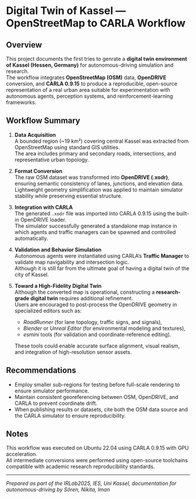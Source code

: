 # Digital Twin of Kassel — OpenStreetMap to CARLA Workflow

## Overview
This project documents the first tries to genrate a **digital twin environment of Kassel (Hessen, Germany)** for autonomous-driving simulation and research.  
The workflow integrates **OpenStreetMap (OSM)** data, **OpenDRIVE** conversion, and **CARLA 0.9.15** to produce a reproducible, open-source representation of a real urban area suitable for experimentation with autonomous agents, perception systems, and reinforcement-learning frameworks.

## Workflow Summary
1. **Data Acquisition**  
   A bounded region (~19 km²) covering central Kassel was extracted from OpenStreetMap using standard GIS utilities.  
   The area includes primary and secondary roads, intersections, and representative urban topology.

2. **Format Conversion**  
   The raw OSM dataset was transformed into **OpenDRIVE (.xodr)**, ensuring semantic consistency of lanes, junctions, and elevation data.  
   Lightweight geometry simplification was applied to maintain simulator stability while preserving essential structure.

3. **Integration with CARLA**  
   The generated `.xodr` file was imported into CARLA 0.9.15 using the built-in OpenDRIVE loader.  
   The simulator successfully generated a standalone map instance in which agents and traffic managers can be spawned and controlled automatically.

4. **Validation and Behavior Simulation**  
   Autonomous agents were instantiated using CARLA’s **Traffic Manager** to validate map navigability and intersection logic.  
   Although it is still far from the ultimate goal of having a digital twin of the city of Kassel.

5. **Toward a High-Fidelity Digital Twin**  
   Although the converted map is operational, constructing a **research-grade digital twin** requires additional refinement.  
   Users are encouraged to post-process the OpenDRIVE geometry in specialized editors such as:
   - *RoadRunner* (for lane topology, traffic signs, and signals),
   - *Blender* or *Unreal Editor* (for environmental modeling and textures),
   - *esmini* tools (for validation and coordinate-reference editing).

   These tools could enable accurate surface alignment, visual realism, and integration of high-resolution sensor assets.

## Recommendations
- Employ smaller sub-regions for testing before full-scale rendering to ensure simulator performance.  
- Maintain consistent georeferencing between OSM, OpenDRIVE, and CARLA to prevent coordinate drift.  
- When publishing results or datasets, cite both the OSM data source and the CARLA simulator to ensure reproducibility.

## Notes
This workflow was executed on Ubuntu 22.04 using CARLA 0.9.15 with GPU acceleration.  
All intermediate conversions were performed using open-source toolchains compatible with academic research reproducibility standards.

---

*Prepared as part of the IRLab2025, IES, Uni Kassel, documentation for autonomous-driving by Sören, Nikita, Iman*

